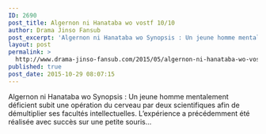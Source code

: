 ```yaml
---
ID: 2690
post_title: Algernon ni Hanataba wo vostf 10/10
author: Drama Jinso Fansub
post_excerpt: 'Algernon ni Hanataba wo Synopsis : Un jeune homme mentalement d&eacute;ficient subit une op&eacute;ration du cerveau par deux scientifiques afin de d&eacute;multiplier ses facult&eacute;s intellectuelles. L&rsquo;exp&eacute;rience a pr&eacute;c&eacute;demment &eacute;t&eacute; r&eacute;alis&eacute;e avec succ&egrave;s sur une petite souris...'
layout: post
permalink: >
  http://www.drama-jinso-fansub.com/2015/05/algernon-ni-hanataba-wo-vostf-01.html
published: true
post_date: 2015-10-29 08:07:15
---
```

Algernon ni Hanataba wo Synopsis : Un jeune homme mentalement déficient subit une opération du cerveau par deux scientifiques afin de démultiplier ses facultés intellectuelles. L’expérience a précédemment été réalisée avec succès sur une petite souris...